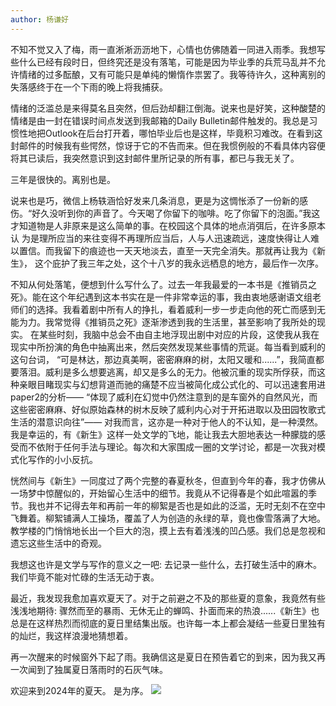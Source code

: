 ```yaml
---
author: 杨谦好
---
```

不知不觉又入了梅，雨一直淅淅沥沥地下，心情也仿佛随着一同进入雨季。我想写些什么已经有段时日，但终究还是没有落笔，可能是因为毕业季的兵荒马乱并不允许情绪的过多酝酿，又有可能只是单纯的懒惰作祟罢了。我等待许久，这种离别的失落感终于在一个下雨的晚上将我捕获。

情绪的泛滥总是来得莫名且突然，但后劲却翻江倒海。说来也是好笑，这种酸楚的情绪是由一封在错误时间点发送到我邮箱的Daily Bulletin邮件触发的。我总是习惯性地把Outlook在后台打开着，哪怕毕业后也是这样，毕竟积习难改。在看到这封邮件的时候我有些愕然，惊讶于它的不告而来。但在我惯例般的不看具体内容便将其已读后，我突然意识到这封邮件里所记录的所有事，都已与我无关了。 

三年是很快的。离别也是。

说来也是巧，微信上杨轶涵恰好发来几条消息，更是为这惆怅添了一份新的感伤。“好久没听到你的声音了。今天喝了你留下的咖啡。吃了你留下的泡面。”我这才知道物是人非原来是这么简单的事。在校园这个具体的地点消弭后，在许多原本认 为是理所应当的来往变得不再理所应当后，人与人迅速疏远，速度快得让人难以置信。而我留下的痕迹也一天天地淡去，直至一天完全消失。那就再让我为《新生》， 这个庇护了我三年之处，这个十八岁的我永远栖息的地方，最后作一次序。 

不知从何处落笔，便想到什么写什么了。过去一年我最爱的一本书是《推销员之死》。能在这个年纪遇到这本书实在是一件非常幸运的事，我由衷地感谢语文组老师们的选择。我看着剧中所有人的挣扎，看着威利一步一步走向他的死亡而感到无能为力。我常觉得《推销员之死》逐渐渗透到我的生活里，甚至影响了我所处的现实。 在某些时刻，我脑中总会不由自主地浮现出剧中对应的片段，这使我从我在现实中所扮演的角色中抽离出来，然后突然发现某些事情的荒诞。每当看到威利的这句台词， “可是林达，那边真美啊，密密麻麻的树，太阳又暖和......”，我简直都要落泪。威利是多么想要逃离，却又是多么的无力。他被沉重的现实所俘获，而这种亲眼目睹现实与幻想背道而驰的痛楚不应当被简化成公式化的、可以迅速套用进paper2的分析—— “体现了威利在幻觉中仍然注意到的是车窗外的自然风光，而这些密密麻麻、好似原始森林的树木反映了威利内心对于开拓进取以及田园牧歌式生活的潜意识向往”—— 对我而言，这亦是一种对于他人的不认知，是一种漠然。我是幸运的，有《新生》这样一处文学的飞地，能让我去大胆地表达一种朦胧的感受而不依附于任何手法与理论。每次和大家围成一圈的文学讨论，都是一次我对模式化写作的小小反抗。 

恍然间与《新生》一同度过了两个完整的春夏秋冬，但直到今年的春，我才仿佛从一场梦中惊醒似的，开始留心生活中的细节。我竟从不记得春是个如此喧嚣的季节。我也并不记得去年和再前一年的柳絮是否也是如此的泛滥，无时无刻不在空中飞舞着。柳絮铺满人工操场，覆盖了人为创造的永绿的草，竟也像雪落满了大地。教学楼的门悄悄地长出一个巨大的泡，摸上去有着浅浅的凹凸感。我们总是忽视和遗忘这些生活中的奇观。 

我想这也许是文学与写作的意义之一吧: 去记录一些什么，去打破生活中的麻木。我们毕竟不能对忙碌的生活无动于衷。 

最近，我发现我愈加喜欢夏天了。对于之前避之不及的那些夏的意象，我竟然有些浅浅地期待: 骤然而至的暴雨、无休无止的蝉鸣、扑面而来的热浪......《新生》也总是在这样热烈而彻底的夏日里结集出版。也许每一本上都会凝结一些夏日里独有的灿烂，我这样浪漫地猜想着。 

再一次醒来的时候窗外下起了雨。我确信这是夏日在预告着它的到来，因为我又再一次闻到了独属夏日落雨时的石灰气味。 

欢迎来到2024年的夏天。 是为序。 
![](/img/Links/序言.jpg)
